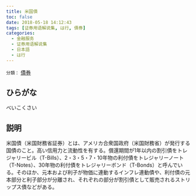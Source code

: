 ```yaml
---
title: 米国債
toc: false
date: 2018-05-18 14:12:43
tags: [证券用语解说集, は行, 債券]
categories:
  - 金融服务
  - 证券用语解说集
  - 日本語
  - は行
---
```


`分類：` [債券](/tags/債券/)

## ひらがな

べいこくさい

## 説明

米国債（米国財務省証券）とは、アメリカ合衆国政府（米国財務省）が発行する国債のこと。高い信用力と流動性を有する。償還期間が1年以内の割引債をトレジャリービル（T-Bills）、2・3・5・7・10年物の利付債をトレジャリーノート（T-Notes）、30年物の利付債をトレジャリーボンド（T-Bonds）と呼んでいる。そのほか、元本および利子が物価に連動するインフレ連動債や、利付債の元本部分と利子部分が分離され、それぞれの部分が割引債として販売されるストリップス債などがある。
